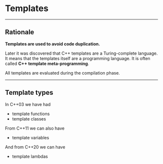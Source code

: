 <!-- .slide: data-background="#111111" -->

# Templates

___

## Rationale

**Templates are used to avoid code duplication.**
<!-- .element: class="fragment fade-in" -->

Later it was discovered that C++ templates are a Turing-complete language. It means that the templates itself are a programming language. It is often called **C++ template meta-programming**.
<!-- .element: class="fragment fade-in" -->

All templates are evaluated during the compilation phase.
<!-- .element: class="fragment fade-in" -->

___

## Template types

In C++03 we have had

* <!-- .element: class="fragment fade-in" --> template functions
* <!-- .element: class="fragment fade-in" --> template classes

From C++11 we can also have
<!-- .element: class="fragment fade-in" -->

* <!-- .element: class="fragment fade-in" --> template variables

And from C++20 we can have
<!-- .element: class="fragment fade-in" -->

* <!-- .element: class="fragment fade-in" --> template lambdas
